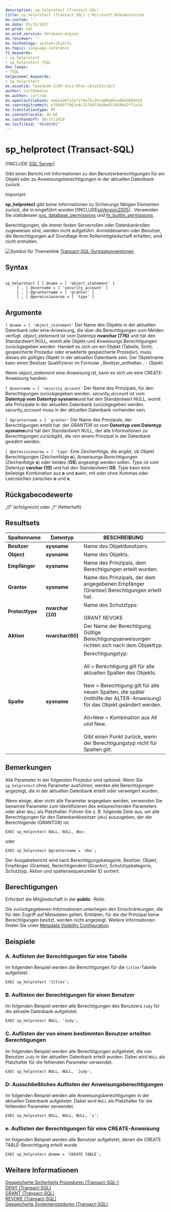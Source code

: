 ```yaml
---
description: sp_helprotect (Transact-SQL)
title: sp_helprotect (Transact-SQL) | Microsoft-Dokumentation
ms.custom: ''
ms.date: 03/15/2017
ms.prod: sql
ms.prod_service: database-engine
ms.reviewer: ''
ms.technology: system-objects
ms.topic: language-reference
f1_keywords:
- sp_helprotect
- sp_helprotect_TSQL
dev_langs:
- TSQL
helpviewer_keywords:
- sp_helprotect
ms.assetid: faaa3e40-1c95-43c2-9fdc-c61a1d3cc0c3
author: CarlRabeler
ms.author: carlrab
ms.openlocfilehash: eab1ad6fa3e71f4ef5c39ca06b081ed6b3889d29
ms.sourcegitcommit: e700497f962e4c2274df16d9e651059b42ff1a10
ms.translationtype: MT
ms.contentlocale: de-DE
ms.lasthandoff: 08/17/2020
ms.locfileid: "88485902"
---
```

# <a name="sp_helprotect-transact-sql"></a>sp_helprotect (Transact-SQL)
[!INCLUDE [SQL Server](../../includes/applies-to-version/sqlserver.md)]

  Gibt einen Bericht mit Informationen zu den Benutzerberechtigungen für ein Objekt oder zu Anweisungsberechtigungen in der aktuellen Datenbank zurück.  
  
> [!IMPORTANT]  
>  **sp_helprotect** gibt keine Informationen zu Sicherungs fähigen Elementen zurück, die in eingeführt wurden [!INCLUDE[ssVersion2005](../../includes/ssversion2005-md.md)] . Verwenden Sie stattdessen [sys. database_permissions](../../relational-databases/system-catalog-views/sys-database-permissions-transact-sql.md) und [fn_builtin_permissions](../../relational-databases/system-functions/sys-fn-builtin-permissions-transact-sql.md) .  
  
 Berechtigungen, die immer festen Serverrollen oder Datenbankrollen zugewiesen sind, werden nicht aufgeführt. Anmeldenamen oder Benutzer, die Berechtigungen auf Grundlage ihrer Rollenmitgliedschaft erhalten, sind nicht enthalten.  
  
 ![Symbol für Themenlink](../../database-engine/configure-windows/media/topic-link.gif "Symbol für Themenlink") [Transact-SQL-Syntaxkonventionen](../../t-sql/language-elements/transact-sql-syntax-conventions-transact-sql.md)  
  
## <a name="syntax"></a>Syntax  
  
```  
  
sp_helprotect [ [ @name = ] 'object_statement' ]   
     [ , [ @username = ] 'security_account' ]   
     [ , [ @grantorname = ] 'grantor' ]   
     [ , [ @permissionarea = ] 'type' ]  
```  
  
## <a name="arguments"></a>Argumente  
`[ @name = ] 'object_statement'` Der Name des Objekts in der aktuellen Datenbank oder eine-Anweisung, die über die Berechtigungen zum Melden verfügt. *object_statement* ist vom Datentyp **nvarchar (776)** und hat den Standardwert NULL, womit alle Objekt-und Anweisungs Berechtigungen zurückgegeben werden. Handelt es sich um ein Objekt (Tabelle, Sicht, gespeicherte Prozedur oder erweiterte gespeicherte Prozedur), muss dieses ein gültiges Objekt in der aktuellen Datenbank sein. Der Objektname kann einen Besitzer Qualifizierer im Formular _Besitzer_enthalten **.** - _Objekt_.  
  
 Wenn *object_statement* eine-Anweisung ist, kann es sich um eine CREATE-Anweisung handeln.  
  
`[ @username = ] 'security_account'` Der Name des Prinzipals, für den Berechtigungen zurückgegeben werden. *security_account* ist vom **Datentyp vom Datentyp sysname**und hat den Standardwert NULL, womit alle Prinzipale in der aktuellen Datenbank zurückgegeben werden. *security_account* muss in der aktuellen Datenbank vorhanden sein.  
  
`[ @grantorname = ] 'grantor'` Der Name des Prinzipals, der Berechtigungen erteilt hat. der *GRANTOR* ist vom **Datentyp vom Datentyp sysname**und hat den Standardwert NULL, der alle Informationen zu Berechtigungen zurückgibt, die von einem Prinzipal in der Datenbank gewährt werden.  
  
`[ @permissionarea = ] 'type'` Eine Zeichenfolge, die angibt, ob Objekt Berechtigungen (Zeichenfolge **o**), Anweisungs Berechtigungen (Zeichenfolge **s**) oder beides (**OS**) angezeigt werden sollen. *Type ist vom Datentyp* **varchar (10)** und hat den Standardwert **OS**. *Type* kann eine beliebige Kombination aus **o** und **s**sein, mit oder ohne Kommas oder Leerzeichen zwischen **o** und **s**.  
  
## <a name="return-code-values"></a>Rückgabecodewerte  
 „0“ (erfolgreich) oder „1“ (fehlerhaft)  
  
## <a name="result-sets"></a>Resultsets  
  
|Spaltenname|Datentyp|BESCHREIBUNG|  
|-----------------|---------------|-----------------|  
|**Besitzer**|**sysname**|Name des Objektbesitzers.|  
|**Object**|**sysname**|Name des Objekts.|  
|**Empfänger**|**sysname**|Name des Prinzipals, dem Berechtigungen erteilt wurden.|  
|**Grantor**|**sysname**|Name des Prinzipals, der dem angegebenen Empfänger (Grantee) Berechtigungen erteilt hat.|  
|**Protecttype**|**nvarchar (10)**|Name des Schutztyps:<br /><br /> GRANT REVOKE|  
|**Aktion**|**nvarchar(60)**|Der Name der Berechtigung. Gültige Berechtigungsanweisungen richten sich nach dem Objekttyp.|  
|**Spalte**|**sysname**|Berechtigungstyp:<br /><br /> All = Berechtigung gilt für alle aktuellen Spalten des Objekts.<br /><br /> New = Berechtigung gilt für alle neuen Spalten, die später (mithilfe der ALTER-Anweisung) für das Objekt geändert werden.<br /><br /> All+New = Kombination aus All und New.<br /><br /> Gibt einen Punkt zurück, wenn der Berechtigungstyp nicht für Spalten gilt.|  
  
## <a name="remarks"></a>Bemerkungen  
 Alle Parameter in der folgenden Prozedur sind optional. Wenn Sie `sp_helprotect` ohne Parameter ausführen, werden alle Berechtigungen angezeigt, die in der aktuellen Datenbank erteilt oder verweigert wurden.  
  
 Wenn einige, aber nicht alle Parameter angegeben werden, verwenden Sie benannte Parameter zum Identifizieren des entsprechenden Parameters oder aber `NULL` als Platzhalter. Führen Sie z. B. folgende Zeile aus, um alle Berechtigungen für den Datenbankbesitzer (`dbo`) auszugeben, der der Berechtigende (GRANTOR) ist:  
  
```  
EXEC sp_helprotect NULL, NULL, dbo;  
```  
  
 oder  
  
```  
EXEC sp_helprotect @grantorname = 'dbo';  
```  
  
 Der Ausgabebericht wird nach Berechtigungskategorie, Besitzer, Objekt, Empfänger (Grantee), Berechtigendem (Grantor), Schutztypkategorie, Schutztyp, Aktion und spaltensequenzieller ID sortiert.  
  
## <a name="permissions"></a>Berechtigungen  
 Erfordert die Mitgliedschaft in der **public** -Rolle.  
  
 Die zurückgegebenen Informationen unterliegen den Einschränkungen, die für den Zugriff auf Metadaten gelten. Entitäten, für die der Prinzipal keine Berechtigungen besitzt, werden nicht angezeigt. Weitere Informationen finden Sie unter [Metadata Visibility Configuration](../../relational-databases/security/metadata-visibility-configuration.md).  
  
## <a name="examples"></a>Beispiele  
  
### <a name="a-listing-the-permissions-for-a-table"></a>A. Auflisten der Berechtigungen für eine Tabelle  
 Im folgenden Beispiel werden die Berechtigungen für die `titles`-Tabelle aufgelistet.  
  
```  
EXEC sp_helprotect 'titles';  
```  
  
### <a name="b-listing-the-permissions-for-a-user"></a>B. Auflisten der Berechtigungen für einen Benutzer  
 Im folgenden Beispiel werden alle Berechtigungen des Benutzers `Judy` für die aktuelle Datenbank aufgelistet.  
  
```  
EXEC sp_helprotect NULL, 'Judy';  
```  
  
### <a name="c-listing-the-permissions-granted-by-a-specific-user"></a>C. Auflisten der von einem bestimmten Benutzer erteilten Berechtigungen  
 Im folgenden Beispiel werden alle Berechtigungen aufgelistet, die von Benutzer `Judy` in der aktuellen Datenbank erteilt wurden. Dabei wird `NULL` als Platzhalter für die fehlenden Parameter verwendet.  
  
```  
EXEC sp_helprotect NULL, NULL, 'Judy';  
```  
  
### <a name="d-listing-the-statement-permissions-only"></a>D: Ausschließliches Auflisten der Anweisungsberechtigungen  
 Im folgenden Beispiel werden alle Anweisungsberechtigungen in der aktuellen Datenbank aufgelistet. Dabei wird `NULL` als Platzhalter für die fehlenden Parameter verwendet.  
  
```  
EXEC sp_helprotect NULL, NULL, NULL, 's';   
```  
  
### <a name="e-listing-the-permissions-for-a-create-statement"></a>e. Auflisten der Berechtigungen für eine CREATE-Anweisung  
 Im folgenden Beispiel werden alle Benutzer aufgelistet, denen die CREATE TABLE-Berechtigung erteilt wurde.  
  
```  
EXEC sp_helprotect @name = 'CREATE TABLE';  
```  
  
## <a name="see-also"></a>Weitere Informationen  
 [Gespeicherte Sicherheits Prozeduren &#40;Transact-SQL-&#41;](../../relational-databases/system-stored-procedures/security-stored-procedures-transact-sql.md)   
 [DENY &#40;Transact-SQL&#41;](../../t-sql/statements/deny-transact-sql.md)   
 [GRANT &#40;Transact-SQL&#41;](../../t-sql/statements/grant-transact-sql.md)   
 [REVOKE &#40;Transact-SQL&#41;](../../t-sql/statements/revoke-transact-sql.md)   
 [Gespeicherte Systemprozeduren &#40;Transact-SQL&#41;](../../relational-databases/system-stored-procedures/system-stored-procedures-transact-sql.md)  
  
  
